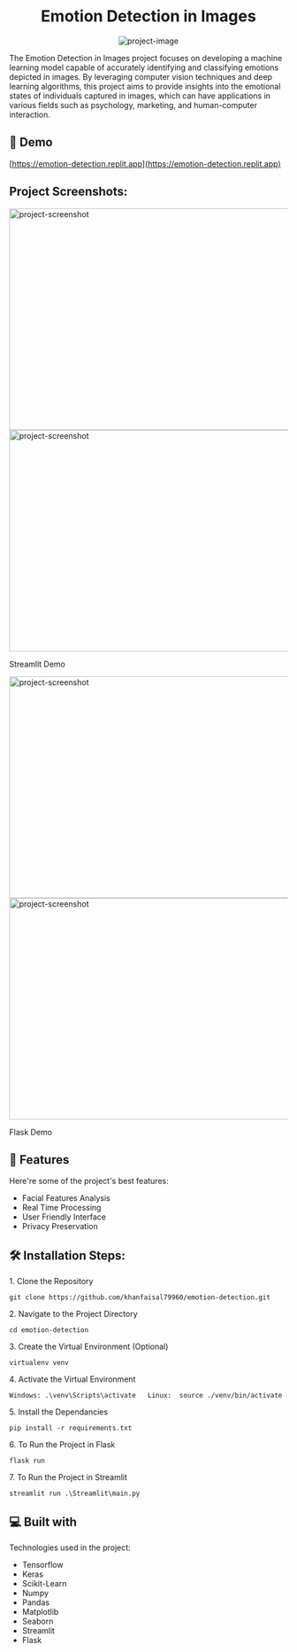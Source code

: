 <h1 align="center" id="title">Emotion Detection in Images</h1>

<p align="center"><img src="https://socialify.git.ci/khanfaisal79960/emotion-detection/image?description=1&amp;descriptionEditable=Unveiling%20Emotions%20Through%20Image%20Analysis&amp;language=1&amp;name=1&amp;owner=1&amp;pattern=Circuit%20Board&amp;theme=Light" alt="project-image"></p>

<p id="description">The Emotion Detection in Images project focuses on developing a machine learning model capable of accurately identifying and classifying emotions depicted in images. By leveraging computer vision techniques and deep learning algorithms, this project aims to provide insights into the emotional states of individuals captured in images, which can have applications in various fields such as psychology, marketing, and human-computer interaction.</p>

<h2>🚀 Demo</h2>

[https://emotion-detection.replit.app](https://emotion-detection.replit.app)

<h2>Project Screenshots:</h2>

<img src="https://i.ibb.co/M8tBHGx/Screenshot-2024-03-09-153901.png" alt="project-screenshot" width="640" height="400/">

<img src="https://i.ibb.co/8bD6wCd/Screenshot-2024-03-09-153919.png" alt="project-screenshot" width="640" height="400/">
<p>Streamlit Demo</p>

<img src="https://i.ibb.co/zG9DxSZ/Screenshot-2024-03-09-154734.png" alt="project-screenshot" width="640" height="400">

<img src="https://i.ibb.co/HDTYNpQ/Screenshot-2024-03-09-154802.png" alt="project-screenshot" width="640" height="400">
<p>Flask Demo</p>
  
  
<h2>🧐 Features</h2>

Here're some of the project's best features:

*   Facial Features Analysis
*   Real Time Processing
*   User Friendly Interface
*   Privacy Preservation

<h2>🛠️ Installation Steps:</h2>

<p>1. Clone the Repository</p>

```
git clone https://github.com/khanfaisal79960/emotion-detection.git
```

<p>2. Navigate to the Project Directory</p>

```
cd emotion-detection
```

<p>3. Create the Virtual Environment (Optional)</p>

```
virtualenv venv
```

<p>4. Activate the Virtual Environment</p>

```
Windows: .\venv\Scripts\activate   Linux:  source ./venv/bin/activate
```

<p>5. Install the Dependancies</p>

```
pip install -r requirements.txt
```

<p>6. To Run the Project in Flask</p>

```
flask run
```

<p>7. To Run the Project in Streamlit</p>

```
streamlit run .\Streamlit\main.py
```

  
  
<h2>💻 Built with</h2>

Technologies used in the project:

*   Tensorflow
*   Keras
*   Scikit-Learn
*   Numpy
*   Pandas
*   Matplotlib
*   Seaborn
*   Streamlit
*   Flask
